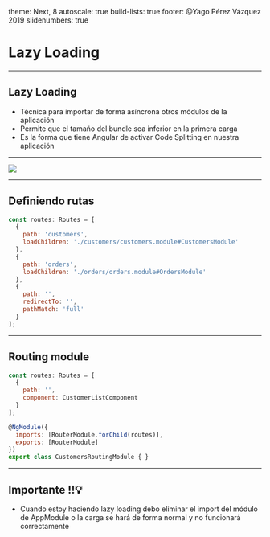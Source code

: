 theme: Next, 8
autoscale: true
build-lists: true
footer: @Yago Pérez Vázquez 2019
slidenumbers: true

# Lazy Loading

---

## Lazy Loading

- Técnica para importar de forma asíncrona otros módulos de la aplicación
- Permite que el tamaño del bundle sea inferior en la primera carga
- Es la forma que tiene Angular de activar Code Splitting en nuestra aplicación

---

![](https://media2.giphy.com/media/14ut8PhnIwzros/giphy.gif?cid=e1bb72ff5c6e6b72594c5a67459b354c)

---

##  Definiendo rutas

```javascript
const routes: Routes = [
  {
    path: 'customers',
    loadChildren: './customers/customers.module#CustomersModule'
  },
  {
    path: 'orders',
    loadChildren: './orders/orders.module#OrdersModule'
  },
  {
    path: '',
    redirectTo: '',
    pathMatch: 'full'
  }
];
```

---

## Routing module

```javascript
const routes: Routes = [
  {
    path: '',
    component: CustomerListComponent
  }
];

@NgModule({
  imports: [RouterModule.forChild(routes)],
  exports: [RouterModule]
})
export class CustomersRoutingModule { }
```

---

## Importante !!:bulb:

- Cuando estoy haciendo lazy loading debo eliminar el import del módulo de AppModule o la carga se hará de forma normal y no funcionará correctamente
